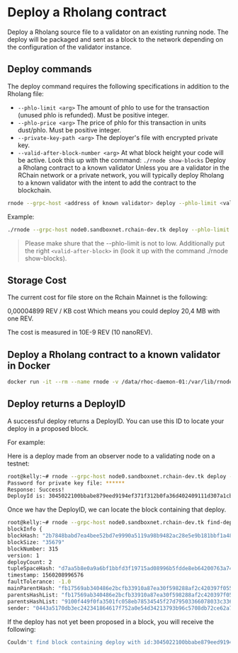 # Deploy a Rholang contract

Deploy a Rholang source file to a validator on an existing running node. The deploy will be packaged and sent as a block to the network depending on the configuration of the validator instance.

## Deploy commands

The deploy command requires the following specifications in addition to the Rholang file:

- `--phlo-limit <arg>` The amount of phlo to use for the
  transaction (unused phlo is refunded).
  Must be positive integer.
- `--phlo-price <arg>` The price of phlo for this transaction
  in units dust/phlo. Must be positive
  integer.
- `--private-key-path <arg>` The deployer's file with encrypted
  private key.
- `--valid-after-block-number <arg>` At what block height your code will be active.
  Look this up with the command: `./rnode show-blocks`
  Deploy a Rholang contract to a known validator
  Unless you are a validator in the RChain network or a private network, you will typically deploy Rholang to a known validator with the intent to add the contract to the blockchain.

```bash
rnode --grpc-host <address of known validator> deploy --phlo-limit <value> --phlo-price <value> --private-key-path <path to encrypted private ke> <path to .rho file> --valid-after-block-number <valid-after-block>
```

Example:

```bash
./rnode --grpc-host node0.sandboxnet.rchain-dev.tk deploy --phlo-limit 10000000000 --phlo-price 1 --private-key 0110a3b8e9de821cdb305785fed2a19f36413577b2cd4452736ddacbe0656bba 500getbal.rho --valid-after-block-number 250984
```

> Please make shure that the --phlo-limit is not to low. Additionally put the right `<valid-after-block>` in (look it up with the command ./rnode show-blocks).

## Storage Cost

The current cost for file store on the Rchain Mainnet is the following:

0,00004899 REV / KB cost
Which means you could deploy 20,4 MB with one REV.

The cost is measured in 10E-9 REV (10 nanoREV).

## Deploy a Rholang contract to a known validator in Docker

```bash
docker run -it --rm --name rnode -v /data/rhoc-daemon-01:/var/lib/rnode rchain/rnode:latest run --bootstrap <bootstrap ID> --network <network> --grpc-host <address of known validator> deploy --from "0x1" --phlo-limit <value> --phlo-price <value> --private-key-path <path to encrypted private key> <path to Rholang file>
```

## Deploy returns a DeployID

A successful deploy returns a DeployID. You can use this ID to locate your deploy in a proposed block.

For example:

Here is a deploy made from an observer node to a validating node on a testnet:

```bash
root@kelly:~# rnode --grpc-host node0.sandboxnet.rchain-dev.tk deploy --phlo-price 10000000000 --phlo-limit 1 --private-key-path /keys tut-philosophers.rho --valid-after-block-number 250984
Password for private key file: ******
Response: Success!
DeployId is: 3045022100bbabe879eed9194ef371f312b0fa36d402409111d307a1cb01cc8c519fdb741502206051ecfcd79aad31764ab7b65ceec4c537489ea7359fc8f80472e74c819b4cb1
```

Once we hav the DeployID, we can locate the block containing that deploy.

```bash
root@kelly:~# rnode --grpc-host node0.sandboxnet.rchain-dev.tk find-deploy --deploy-id 3045022100bbabe879eed9194ef371f312b0fa36d402409111d307a1cb01cc8c519fdb741502206051ecfcd79aad31764ab7b65ceec4c537489ea7359fc8f80472e74c819b4cb1
blockInfo {
blockHash: "2b7848babd7ea4bee52bd7e9990a5119a98b9482ac28e5e9b181bbf1a480d8bf"
blockSize: "35679"
blockNumber: 315
version: 1
deployCount: 2
tupleSpaceHash: "d7aa5b8e0a9a6bf1bbfd3f19715ad08996b5fdde8eb64200763a742d1f348ea7"
timestamp: 1560208996576
faultTolerance: -1.0
mainParentHash: "fb17569ab340486e2bcfb33910a87ea30f598288af2c420397f055f03b2687ec"
parentsHashList: "fb17569ab340486e2bcfb33910a87ea30f598288af2c420397f055f03b2687ec"
parentsHashList: "9100f449f0fa3501fc058eb78534545f27d79503366078033c33625636391604"
sender: "0443a5170db3ec242341864617f752a0e54d34213793b96c5708db72ce62a75e1a37af8f1dcb93b208fe807f408a30f6acd343330a5d27b3434c759ac5d231679f"
```

If the deploy has not yet been proposed in a block, you will receive the following:

```bash
Couldn't find block containing deploy with id:3045022100bbabe879eed9194ef371f312b0fa36d402409111d307a1cb01cc8c519fdb741502206051ecfcd79aad31764ab7b65ceec4c537489ea7359fc8f80472e74c819b4cb1
```
